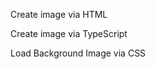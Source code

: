Create image via HTML
<snippet id='creating-image-html'/>

Create image via TypeScript
<snippet id='creating-image-code'/>

Load Background Image via CSS
<snippet id='load-image-css'/>

<snippet id='css-load-background'/>